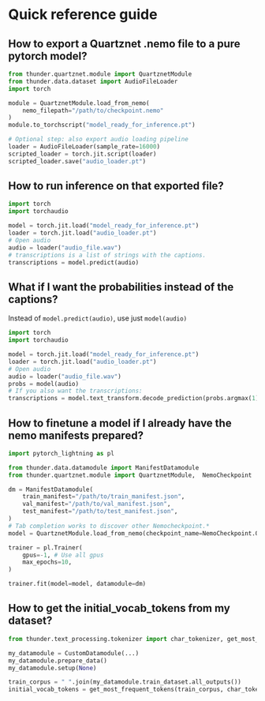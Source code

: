 # Quick reference guide

## How to export a Quartznet .nemo file to a pure pytorch model?

```py
from thunder.quartznet.module import QuartznetModule
from thunder.data.dataset import AudioFileLoader
import torch

module = QuartznetModule.load_from_nemo(
    nemo_filepath="/path/to/checkpoint.nemo"
)
module.to_torchscript("model_ready_for_inference.pt")

# Optional step: also export audio loading pipeline
loader = AudioFileLoader(sample_rate=16000)
scripted_loader = torch.jit.script(loader)
scripted_loader.save("audio_loader.pt")
```


## How to run inference on that exported file?


``` python
import torch
import torchaudio

model = torch.jit.load("model_ready_for_inference.pt")
loader = torch.jit.load("audio_loader.pt")
# Open audio
audio = loader("audio_file.wav")
# transcriptions is a list of strings with the captions.
transcriptions = model.predict(audio)
```

## What if I want the probabilities instead of the captions?

Instead of `model.predict(audio)`, use just `model(audio)`

``` python hl_lines="8"
import torch
import torchaudio

model = torch.jit.load("model_ready_for_inference.pt")
loader = torch.jit.load("audio_loader.pt")
# Open audio
audio = loader("audio_file.wav")
probs = model(audio)
# If you also want the transcriptions:
transcriptions = model.text_transform.decode_prediction(probs.argmax(1))
```


## How to finetune a model if I already have the nemo manifests prepared?

``` python
import pytorch_lightning as pl

from thunder.data.datamodule import ManifestDatamodule
from thunder.quartznet.module import QuartznetModule,  NemoCheckpoint

dm = ManifestDatamodule(
    train_manifest="/path/to/train_manifest.json",
    val_manifest="/path/to/val_manifest.json",
    test_manifest="/path/to/test_manifest.json",
)
# Tab completion works to discover other Nemocheckpoint.*
model = QuartznetModule.load_from_nemo(checkpoint_name=NemoCheckpoint.QuartzNet5x5LS_En)

trainer = pl.Trainer(
    gpus=-1, # Use all gpus
    max_epochs=10,
)

trainer.fit(model=model, datamodule=dm)
```

## How to get the initial_vocab_tokens from my dataset?

```python
from thunder.text_processing.tokenizer import char_tokenizer, get_most_frequent_tokens

my_datamodule = CustomDatamodule(...)
my_datamodule.prepare_data()
my_datamodule.setup(None)

train_corpus = " ".join(my_datamodule.train_dataset.all_outputs())
initial_vocab_tokens = get_most_frequent_tokens(train_corpus, char_tokenizer)
```
